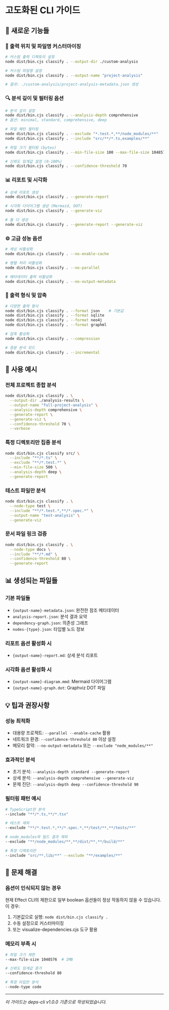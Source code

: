 # 고도화된 CLI 가이드

## 🚀 새로운 기능들

### 📁 출력 위치 및 파일명 커스터마이징

```bash
# 커스텀 출력 디렉토리 설정
node dist/bin.cjs classify . --output-dir ./custom-analysis

# 커스텀 파일명 설정
node dist/bin.cjs classify . --output-name "project-analysis"

# 결과: ./custom-analysis/project-analysis-metadata.json 생성
```

### 🔍 분석 깊이 및 필터링 옵션

```bash
# 분석 깊이 설정
node dist/bin.cjs classify . --analysis-depth comprehensive
# 옵션: minimal, standard, comprehensive, deep

# 파일 패턴 필터링
node dist/bin.cjs classify . --exclude "*.test.*,**/node_modules/**"
node dist/bin.cjs classify . --include "src/**/*.ts,examples/**"

# 파일 크기 필터링 (bytes)
node dist/bin.cjs classify . --min-file-size 100 --max-file-size 1048576

# 신뢰도 임계값 설정 (0-100%)
node dist/bin.cjs classify . --confidence-threshold 70
```

### 📊 리포트 및 시각화

```bash
# 상세 리포트 생성
node dist/bin.cjs classify . --generate-report

# 시각화 다이어그램 생성 (Mermaid, DOT)
node dist/bin.cjs classify . --generate-viz

# 둘 다 생성
node dist/bin.cjs classify . --generate-report --generate-viz
```

### ⚙️ 고급 성능 옵션

```bash
# 캐싱 비활성화
node dist/bin.cjs classify . --no-enable-cache

# 병렬 처리 비활성화
node dist/bin.cjs classify . --no-parallel

# 메타데이터 출력 비활성화
node dist/bin.cjs classify . --no-output-metadata
```

### 📝 출력 형식 및 압축

```bash
# 다양한 출력 형식
node dist/bin.cjs classify . --format json    # 기본값
node dist/bin.cjs classify . --format sqlite
node dist/bin.cjs classify . --format neo4j
node dist/bin.cjs classify . --format graphml

# 압축 활성화
node dist/bin.cjs classify . --compression

# 증분 분석 모드
node dist/bin.cjs classify . --incremental
```

## 🎯 사용 예시

### 전체 프로젝트 종합 분석

```bash
node dist/bin.cjs classify . \
  --output-dir ./analysis-results \
  --output-name "full-project-analysis" \
  --analysis-depth comprehensive \
  --generate-report \
  --generate-viz \
  --confidence-threshold 70 \
  --verbose
```

### 특정 디렉토리만 집중 분석

```bash
node dist/bin.cjs classify src/ \
  --include "**/*.ts" \
  --exclude "**/*.test.*" \
  --min-file-size 500 \
  --analysis-depth deep \
  --generate-report
```

### 테스트 파일만 분석

```bash
node dist/bin.cjs classify . \
  --node-type test \
  --include "**/*.test.*,**/*.spec.*" \
  --output-name "test-analysis" \
  --generate-viz
```

### 문서 파일 링크 검증

```bash
node dist/bin.cjs classify . \
  --node-type docs \
  --include "**/*.md" \
  --confidence-threshold 80 \
  --generate-report
```

## 📊 생성되는 파일들

### 기본 파일들
- `{output-name}-metadata.json`: 완전한 참조 메타데이터
- `analysis-report.json`: 분석 결과 요약
- `dependency-graph.json`: 의존성 그래프
- `nodes-{type}.json`: 타입별 노드 정보

### 리포트 옵션 활성화 시
- `{output-name}-report.md`: 상세 분석 리포트

### 시각화 옵션 활성화 시
- `{output-name}-diagram.mmd`: Mermaid 다이어그램
- `{output-name}-graph.dot`: Graphviz DOT 파일

## 💡 팁과 권장사항

### 성능 최적화
- 대용량 프로젝트: `--parallel --enable-cache` 활용
- 네트워크 환경: `--confidence-threshold 80` 이상 설정
- 메모리 절약: `--no-output-metadata` 또는 `--exclude "node_modules/**"`

### 효과적인 분석
- 초기 분석: `--analysis-depth standard --generate-report`
- 상세 분석: `--analysis-depth comprehensive --generate-viz`
- 문제 진단: `--analysis-depth deep --confidence-threshold 90`

### 필터링 패턴 예시
```bash
# TypeScript만 분석
--include "**/*.ts,**/*.tsx"

# 테스트 제외
--exclude "**/*.test.*,**/*.spec.*,**/test/**,**/tests/**"

# node_modules와 빌드 결과 제외
--exclude "**/node_modules/**,**/dist/**,**/build/**"

# 특정 디렉토리만
--include "src/**,lib/**" --exclude "**/examples/**"
```

## 🔧 문제 해결

### 옵션이 인식되지 않는 경우
현재 Effect CLI의 제한으로 일부 boolean 옵션들이 정상 작동하지 않을 수 있습니다. 이 경우:

1. 기본값으로 실행: `node dist/bin.cjs classify .`
2. 수동 설정으로 커스터마이징
3. 또는 visualize-dependencies.cjs 도구 활용

### 메모리 부족 시
```bash
# 파일 크기 제한
--max-file-size 1048576  # 1MB

# 신뢰도 임계값 증가
--confidence-threshold 80

# 특정 타입만 분석
--node-type code
```

---

*이 가이드는 deps-cli v1.0.0 기준으로 작성되었습니다.*